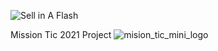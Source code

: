![Sell in A Flash](https://i.ibb.co/ygWHtxS/logo.png)















Mission Tic 2021 Project
![mision_tic_mini_logo](https://user-images.githubusercontent.com/15638221/132794575-5fbf3f35-0972-4580-baa5-44479184f58c.png)

